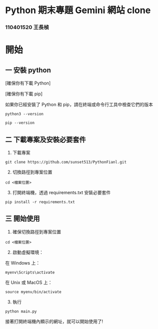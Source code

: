 # Python 期末專題 Gemini 網站 clone

### 110401520 王長楨

# 開始

## 一 安裝 python

[確保你有下載 Python]

[確保你有下載 pip]

如果你已經安裝了 Python 和 pip，請在終端或命令行工具中檢查它們的版本

```
python3 --version
```

```
pip --version
```

## 二 下載專案及安裝必要套件

1. 下載專案
```
git clone https://github.com/sunset513/PythonFianl.git
```
2. 切換路徑到專案位置
```
cd <檔案位置>
```
3. 打開終端機，透過 requirements.txt 安裝必要套件

```
pip install -r requirements.txt
```


## 三 開始使用
1. 確保切換路徑到專案位置
```
cd <檔案位置>
```
2. 啟動虛擬環境：

在 Windows 上：

```
myenv\Scripts\activate

```

在 Unix 或 MacOS 上：

```
source myenv/bin/activate
```
3. 執行
```
python main.py
```
接著打開終端機內顯示的網址，就可以開始使用了!